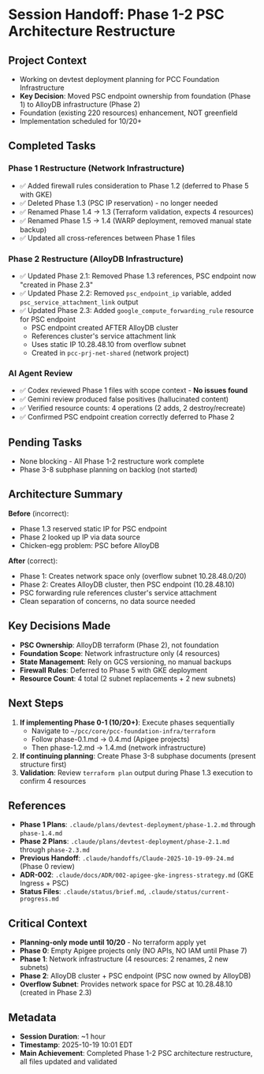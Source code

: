 # Session Handoff: Phase 1-2 PSC Architecture Restructure

## Project Context
- Working on devtest deployment planning for PCC Foundation Infrastructure
- **Key Decision**: Moved PSC endpoint ownership from foundation (Phase 1) to AlloyDB infrastructure (Phase 2)
- Foundation (existing 220 resources) enhancement, NOT greenfield
- Implementation scheduled for 10/20+

## Completed Tasks

### Phase 1 Restructure (Network Infrastructure)
- ✅ Added firewall rules consideration to Phase 1.2 (deferred to Phase 5 with GKE)
- ✅ Deleted Phase 1.3 (PSC IP reservation) - no longer needed
- ✅ Renamed Phase 1.4 → 1.3 (Terraform validation, expects 4 resources)
- ✅ Renamed Phase 1.5 → 1.4 (WARP deployment, removed manual state backup)
- ✅ Updated all cross-references between Phase 1 files

### Phase 2 Restructure (AlloyDB Infrastructure)
- ✅ Updated Phase 2.1: Removed Phase 1.3 references, PSC endpoint now "created in Phase 2.3"
- ✅ Updated Phase 2.2: Removed `psc_endpoint_ip` variable, added `psc_service_attachment_link` output
- ✅ Updated Phase 2.3: Added `google_compute_forwarding_rule` resource for PSC endpoint
  - PSC endpoint created AFTER AlloyDB cluster
  - References cluster's service attachment link
  - Uses static IP 10.28.48.10 from overflow subnet
  - Created in `pcc-prj-net-shared` (network project)

### AI Agent Review
- ✅ Codex reviewed Phase 1 files with scope context - **No issues found**
- ✅ Gemini review produced false positives (hallucinated content)
- ✅ Verified resource counts: 4 operations (2 adds, 2 destroy/recreate)
- ✅ Confirmed PSC endpoint creation correctly deferred to Phase 2

## Pending Tasks
- None blocking - All Phase 1-2 restructure work complete
- Phase 3-8 subphase planning on backlog (not started)

## Architecture Summary

**Before** (incorrect):
- Phase 1.3 reserved static IP for PSC endpoint
- Phase 2 looked up IP via data source
- Chicken-egg problem: PSC before AlloyDB

**After** (correct):
- Phase 1: Creates network space only (overflow subnet 10.28.48.0/20)
- Phase 2: Creates AlloyDB cluster, then PSC endpoint (10.28.48.10)
- PSC forwarding rule references cluster's service attachment
- Clean separation of concerns, no data source needed

## Key Decisions Made
- **PSC Ownership**: AlloyDB terraform (Phase 2), not foundation
- **Foundation Scope**: Network infrastructure only (4 resources)
- **State Management**: Rely on GCS versioning, no manual backups
- **Firewall Rules**: Deferred to Phase 5 with GKE deployment
- **Resource Count**: 4 total (2 subnet replacements + 2 new subnets)

## Next Steps
1. **If implementing Phase 0-1 (10/20+)**: Execute phases sequentially
   - Navigate to `~/pcc/core/pcc-foundation-infra/terraform`
   - Follow phase-0.1.md → 0.4.md (Apigee projects)
   - Then phase-1.2.md → 1.4.md (network infrastructure)
2. **If continuing planning**: Create Phase 3-8 subphase documents (present structure first)
3. **Validation**: Review `terraform plan` output during Phase 1.3 execution to confirm 4 resources

## References
- **Phase 1 Plans**: `.claude/plans/devtest-deployment/phase-1.2.md` through `phase-1.4.md`
- **Phase 2 Plans**: `.claude/plans/devtest-deployment/phase-2.1.md` through `phase-2.3.md`
- **Previous Handoff**: `.claude/handoffs/Claude-2025-10-19-09-24.md` (Phase 0 review)
- **ADR-002**: `.claude/docs/ADR/002-apigee-gke-ingress-strategy.md` (GKE Ingress + PSC)
- **Status Files**: `.claude/status/brief.md`, `.claude/status/current-progress.md`

## Critical Context
- **Planning-only mode until 10/20** - No terraform apply yet
- **Phase 0**: Empty Apigee projects only (NO APIs, NO IAM until Phase 7)
- **Phase 1**: Network infrastructure (4 resources: 2 renames, 2 new subnets)
- **Phase 2**: AlloyDB cluster + PSC endpoint (PSC now owned by AlloyDB)
- **Overflow Subnet**: Provides network space for PSC at 10.28.48.10 (created in Phase 2.3)

## Metadata
- **Session Duration**: ~1 hour
- **Timestamp**: 2025-10-19 10:01 EDT
- **Main Achievement**: Completed Phase 1-2 PSC architecture restructure, all files updated and validated
